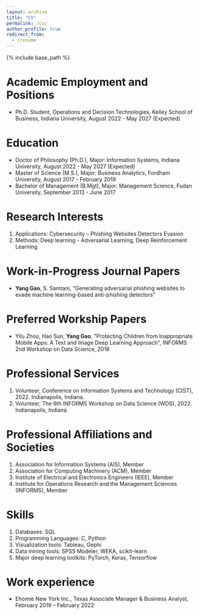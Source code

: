 ```yaml
---
layout: archive
title: "CV"
permalink: /cv/
author_profile: true
redirect_from:
  - /resume
---
```


{% include base_path %}

Academic Employment and Positions
======
* Ph.D. Student, Operations and Decision Technologies, Kelley School of Business, Indiana University, August 2022 - May 2027 (Expected)

Education
======
* Doctor of Philosophy (Ph.D.), Major: Information Systems, Indiana University, August 2022 - May 2027 (Expected)
* Master of Science (M.S.), Major: Business Analytics, Fordham University, August 2017 - February 2019
* Bachelor of Management (B.Mgt), Major: Management Science, Fudan University, September 2013 - June 2017

Research Interests
======
1.    Applications: 
	    Cybersecurity – Phishing Websites Detectors Evasion
2.    Methods: 
	    Deep learning - Adversarial Learning, Deep Reinforcement Learning

Work-in-Progress Journal Papers
======
* **Yang Gao**, S. Samtani, “Generating adversarial phishing websites to evade machine learning-based anti-phishing detectors”


Preferred Workship Papers
======
* Yilu Zhou, Hao Sun, **Yang Gao**, "Protecting Children from Inappropriate Mobile Apps: A Text and Image Deep Learning Approach", INFORMS 2nd Workshop on Data Science, 2018

Professional Services
======
1.    Volunteer, Conference on Information Systems and Technology (CIST), 2022. Indianapolis, Indiana.
2.    Volunteer, The 6th INFORMS Workshop on Data Science (WDS), 2022. Indianapolis, Indiana.

Professional Affiliations and Societies
======
1.    Association for Information Systems (AIS), Member 
2.    Association for Computing Machinery (ACM), Member
3.    Institute of Electrical and Electronics Engineers (IEEE), Member 
4.    Institute for Operations Research and the Management Sciences (INFORMS), Member

Skills
======
1.    Databases: SQL
2.    Programming Languages: C, Python
3.    Visualization tools: Tableau, Gephi
4.    Data mining tools: SPSS Modeler, WEKA, scikit-learn
5.    Major deep learning toolkits: PyTorch, Keras, Tensorflow

Work experience
======
* Ehomie New York Inc., Texas Associate Manager & Business Analyst, February 2019 – February 2022
